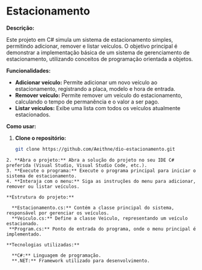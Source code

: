 # Estacionamento

**Descrição:**

Este projeto em C# simula um sistema de estacionamento simples, permitindo adicionar, remover e listar veículos. O objetivo principal é demonstrar a implementação básica de um sistema de gerenciamento de estacionamento, utilizando conceitos de programação orientada a objetos.

**Funcionalidades:**

* **Adicionar veículo:** Permite adicionar um novo veículo ao estacionamento, registrando a placa, modelo e hora de entrada.
* **Remover veículo:** Permite remover um veículo do estacionamento, calculando o tempo de permanência e o valor a ser pago.
* **Listar veículos:** Exibe uma lista com todos os veículos atualmente estacionados.

**Como usar:**

1. **Clone o repositório:**
   ```bash
   git clone https://github.com/Aeithne/dio-estacionamento.git
  ```
2. **Abra o projeto:** Abra a solução do projeto no seu IDE C# preferida (Visual Studio, Visual Studio Code, etc.).
3. **Execute o programa:** Execute o programa principal para iniciar o sistema de estacionamento.
4. **Interaja com o menu:** Siga as instruções do menu para adicionar, remover ou listar veículos.

**Estrutura do projeto:**

    **Estacionamento.cs:** Contém a classe principal do sistema, responsável por gerenciar os veículos.
    **Veiculo.cs:** Define a classe Veiculo, representando um veículo estacionado.
   **Program.cs:** Ponto de entrada do programa, onde o menu principal é implementado.

**Tecnologias utilizadas:**

    **C#:** Linguagem de programação.
    **.NET:** Framework utilizado para desenvolvimento.
